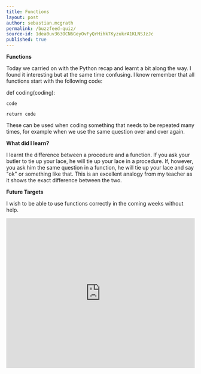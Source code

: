 ```yaml
---
title: Functions
layout: post
author: sebastian.mcgrath
permalink: /buzzfeed-quiz/
source-id: 1dea0uv363OCN6GeyOvFyQrHihk7KyzukrA1KLNSJzJc
published: true
---
```

**Functions**

Today we carried on with the Python recap and learnt a bit along the way. I found it interesting but at the same time confusing. I know remember that all functions start with the following code:

def coding(coding):

	code

	return code

These can be used when coding something that needs to be repeated many times, for example when we use the same question over and over again.

**What did I learn?**

I learnt the difference between a procedure and a function. If you ask your butler to tie up your lace, he will tie up your lace in a procedure. If, however, you ask him the same question in a function, he will tie up your lace and say "ok" or something like that. This is an excellent analogy from my teacher as it shows the exact difference between the two.

**Future Targets**

I wish to be able to use functions correctly in the coming weeks without help.

<iframe height="400px" width="100%" src="https://repl.it/@sebastianmcgrath/L5-Function-Worksheet-8?lite=true" scrolling="no" frameborder="no" allowtransparency="true" allowfullscreen="true" sandbox="allow-forms allow-pointer-lock allow-popups allow-same-origin allow-scripts allow-modals"></iframe>

